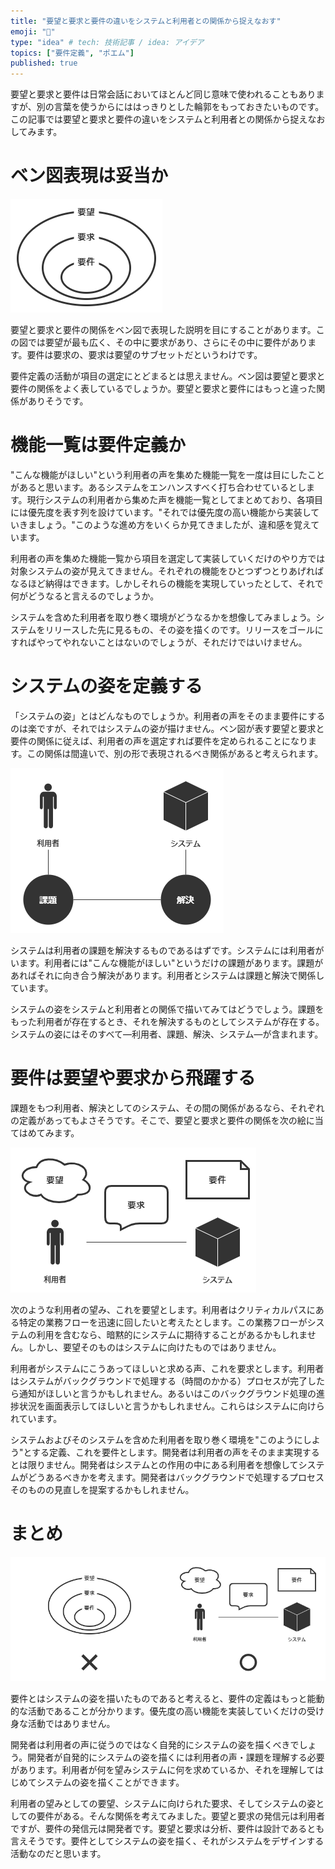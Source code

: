 ```yaml
---
title: "要望と要求と要件の違いをシステムと利用者との関係から捉えなおす"
emoji: "🤔"
type: "idea" # tech: 技術記事 / idea: アイデア
topics: ["要件定義", "ポエム"]
published: true
---
```


要望と要求と要件は日常会話においてほとんど同じ意味で使われることもありますが、別の言葉を使うからにははっきりとした輪郭をもっておきたいものです。この記事では要望と要求と要件の違いをシステムと利用者との関係から捉えなおしてみます。

# ベン図表現は妥当か

![ベン図で表現する関係](/images/requirements-venn-diagram.png)

要望と要求と要件の関係をベン図で表現した説明を目にすることがあります。この図では要望が最も広く、その中に要求があり、さらにその中に要件があります。要件は要求の、要求は要望のサブセットだというわけです。

要件定義の活動が項目の選定にとどまるとは思えません。ベン図は要望と要求と要件の関係をよく表しているでしょうか。要望と要求と要件にはもっと違った関係がありそうです。

# 機能一覧は要件定義か

"こんな機能がほしい"という利用者の声を集めた機能一覧を一度は目にしたことがあると思います。あるシステムをエンハンスすべく打ち合わせているとします。現行システムの利用者から集めた声を機能一覧としてまとめており、各項目には優先度を表す列を設けています。"それでは優先度の高い機能から実装していきましょう。"このような進め方をいくらか見てきましたが、違和感を覚えています。

利用者の声を集めた機能一覧から項目を選定して実装していくだけのやり方では対象システムの姿が見えてきません。それぞれの機能をひとつずつとりあげればなるほど納得はできます。しかしそれらの機能を実現していったとして、それで何がどうなると言えるのでしょうか。

システムを含めた利用者を取り巻く環境がどうなるかを想像してみましょう。システムをリリースした先に見るもの、その姿を描くのです。リリースをゴールにすればやってやれないことはないのでしょうが、それだけではいけません。

# システムの姿を定義する

「システムの姿」とはどんなものでしょうか。利用者の声をそのまま要件にするのは楽ですが、それではシステムの姿が描けません。ベン図が表す要望と要求と要件の関係に従えば、利用者の声を選定すれば要件を定められることになります。この関係は間違いで、別の形で表現されるべき関係があると考えられます。

![課題と解決](/images/requirements-face-users.png)

システムは利用者の課題を解決するものであるはずです。システムには利用者がいます。利用者には"こんな機能がほしい"というだけの課題があります。課題があればそれに向き合う解決があります。利用者とシステムは課題と解決で関係しています。

システムの姿をシステムと利用者との関係で描いてみてはどうでしょう。課題をもった利用者が存在するとき、それを解決するものとしてシステムが存在する。システムの姿にはそのすべて―利用者、課題、解決、システム―が含まれます。

# 要件は要望や要求から飛躍する

<!-- TODO: ここから -->

課題をもつ利用者、解決としてのシステム、その間の関係があるなら、それぞれの定義があってもよさそうです。そこで、要望と要求と要件の関係を次の絵に当てはめてみます。

![利用者の声とシステムの姿](/images/requirements-from-requests.png)

次のような利用者の望み、これを要望とします。利用者はクリティカルパスにある特定の業務フローを迅速に回したいと考えたとします。この業務フローがシステムの利用を含むなら、暗黙的にシステムに期待することがあるかもしれません。しかし、要望そのものはシステムに向けたものではありません。

利用者がシステムにこうあってほしいと求める声、これを要求とします。利用者はシステムがバックグラウンドで処理する（時間のかかる）プロセスが完了したら通知がほしいと言うかもしれません。あるいはこのバックグラウンド処理の進捗状況を画面表示してほしいと言うかもしれません。これらはシステムに向けられています。

システムおよびそのシステムを含めた利用者を取り巻く環境を"このようにしよう"とする定義、これを要件とします。開発者は利用者の声をそのまま実現するとは限りません。開発者はシステムとの作用の中にある利用者を想像してシステムがどうあるべきかを考えます。開発者はバックグラウンドで処理するプロセスそのものの見直しを提案するかもしれません。

# まとめ

![要望と要求と要件の新しいかたち](/images/requirements-new-design.png)

要件とはシステムの姿を描いたものであると考えると、要件の定義はもっと能動的な活動であることが分かります。優先度の高い機能を実装していくだけの受け身な活動ではありません。

開発者は利用者の声に従うのではなく自発的にシステムの姿を描くべきでしょう。開発者が自発的にシステムの姿を描くには利用者の声・課題を理解する必要があります。利用者が何を望みシステムに何を求めているか、それを理解してはじめてシステムの姿を描くことができます。

利用者の望みとしての要望、システムに向けられた要求、そしてシステムの姿としての要件がある。そんな関係を考えてみました。要望と要求の発信元は利用者ですが、要件の発信元は開発者です。要望と要求は分析、要件は設計であるとも言えそうです。要件としてシステムの姿を描く、それがシステムをデザインする活動なのだと思います。
